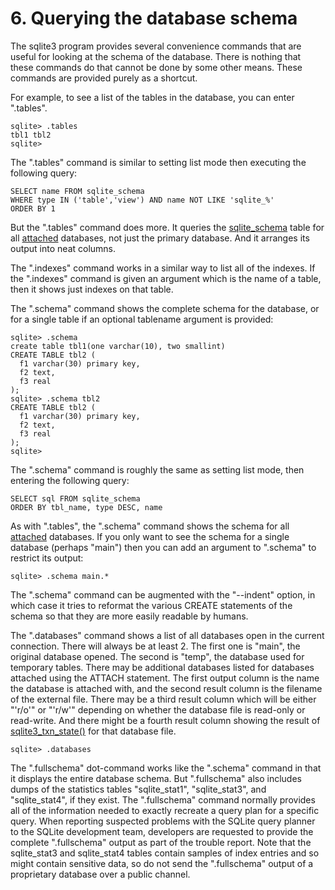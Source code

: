 # 6\. Querying the database schema


The sqlite3 program provides several convenience commands that
are useful for looking at the schema of the database. There is
nothing that these commands do that cannot be done by some other
means. These commands are provided purely as a shortcut.



For example, to see a list of the tables in the database, you
can enter ".tables".



```
sqlite> .tables
tbl1 tbl2
sqlite>

```

The ".tables" command is similar to setting list mode then
executing the following query:



```
SELECT name FROM sqlite_schema
WHERE type IN ('table','view') AND name NOT LIKE 'sqlite_%'
ORDER BY 1

```

But the ".tables" command does more. It queries the [sqlite\_schema](schematab.html) table
for all [attached](lang_attach.html) databases, not just the primary database. And it arranges
its output into neat columns.



The ".indexes" command works in a similar way to list all of
the indexes. If the ".indexes" command is given an argument which is
the name of a table, then it shows just indexes on that table.




The ".schema" command shows the complete schema for the database,
or for a single table if an optional tablename argument is provided:




```
sqlite> .schema
create table tbl1(one varchar(10), two smallint)
CREATE TABLE tbl2 (
  f1 varchar(30) primary key,
  f2 text,
  f3 real
);
sqlite> .schema tbl2
CREATE TABLE tbl2 (
  f1 varchar(30) primary key,
  f2 text,
  f3 real
);
sqlite>

```

The ".schema" command is roughly the same as setting
list mode, then entering the following query:



```
SELECT sql FROM sqlite_schema
ORDER BY tbl_name, type DESC, name

```

As with ".tables", the ".schema" command shows the schema for
all [attached](lang_attach.html) databases. If you only want to see the schema for
a single database (perhaps "main") then you can add an argument
to ".schema" to restrict its output:




```
sqlite> .schema main.*

```

The ".schema" command can be augmented with the "\-\-indent" option,
in which case it tries to reformat the various CREATE statements of
the schema so that they are more easily readable by humans.




The ".databases" command shows a list of all databases open in
the current connection. There will always be at least 2\. The first
one is "main", the original database opened. The second is "temp",
the database used for temporary tables. There may be additional
databases listed for databases attached using the ATTACH statement.
The first output column is the name the database is attached with,
and the second result column is the filename of the external file.
There may be a third result column which will be either "'r/o'" or
"'r/w'" depending on whether the database file is read\-only or read\-write.
And there might be a fourth result column showing the result of
[sqlite3\_txn\_state()](c3ref/txn_state.html) for that database file.




```
sqlite> .databases

```


The ".fullschema" dot\-command works like the ".schema" command in
that it displays the entire database schema. But ".fullschema" also
includes dumps of the statistics tables "sqlite\_stat1", "sqlite\_stat3",
and "sqlite\_stat4", if they exist. The ".fullschema" command normally
provides all of the information needed to exactly recreate a query
plan for a specific query. When reporting suspected problems with
the SQLite query planner to the SQLite development team, developers
are requested to provide the complete ".fullschema" output as part
of the trouble report. Note that the sqlite\_stat3 and sqlite\_stat4
tables contain samples of index entries and so might contain sensitive
data, so do not send the ".fullschema" output of a proprietary database
over a public channel.



